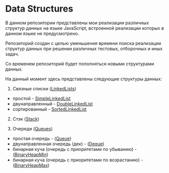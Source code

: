 # Data Structures

В данном репозитории представлены мои реализации различных структур данных на языке JavaScript, встроенной реализации которых в данном языке не предусмотрено.

Репозиторий создан с целью уменьшения времени поиска реализации структур данных при решении различных тестовых, отборочных и иных задач.

Со временем репозиторий будет пополняться новыми структурами данных.

На данный момент здесь представлены следующие структуры данных:
1. Связные списки ([LinkedLists](https://github.com/shsv382/dataStructures/tree/main/LinkedLists))
  - простой - [SimpleLinkedList](https://github.com/shsv382/dataStructures/tree/main/LinkedLists/simpleLinkedList.js)
  - двунаправленный - [DoubleLinkedList](https://github.com/shsv382/dataStructures/tree/main/LinkedLists/doubleLinkedList.js)
  - сортированный - [SortedLinkedList](https://github.com/shsv382/dataStructures/tree/main/LinkedLists/sortedLinkedList.js)

2. Стэк ([Stack]((https://github.com/shsv382/dataStructures/tree/main/Stack/stack.js)))

3. Очереди ([Queues](https://github.com/shsv382/dataStructures/tree/main/Queues))
  - простая очередь - ([Queue](https://github.com/shsv382/dataStructures/tree/main/Queues/queue.js))
  - двунаправленная очередь (дек) - ([Deque](https://github.com/shsv382/dataStructures/tree/main/Queues/deque.js))
  - бинарная куча (очередь с приоритетами по убыванию) - ([BinaryHeapMin](https://github.com/shsv382/dataStructures/tree/main/Queues/binaryHeapMin.js))
  - бинарная куча (очередь с приоритетами по возрастанию) - ([BinaryHeapMax](https://github.com/shsv382/dataStructures/tree/main/Queues/binaryHeapMax.js))
